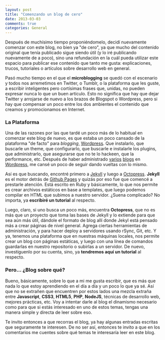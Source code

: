 ```yaml
---
layout: post
title: "Comenzando un blog de cero"
date: 2013-03-03
comments: true
categories: General
---
```

Después de muchísimo tiempo proponiéndomelo, decidí nuevamente comenzar con este blog, no bien ya "de cero", ya que mucho del contenido original que tenía publicado sigue siendo útil (y lo iré publicando nuevamente de a poco), sino una refundación en la cuál pueda utilizar este espacio para publicar ese contenido que tanto me gusta: explicaciones, trucos, tutoriales o artículos sobre desarrollo web en general. <!--more-->

Pasó mucho tiempo en el que el **microblogging** se quedó con el escenario y todos nos arremetimos en Twitter, o Tumblr, o la plataforma que les guste, a escribir inteligentes pero cortísimas frases que, unidas, no pueden expresar nunca lo que un buen artículo. Esto no significa que hay que dejar Twitter y arrojarse de nuevo a los brazos de Blogspot o Wordpress, pero si hay que compensar un poco entre los dos ambientes el contenido que creamos y promocionamos en Internet.

### La Plataforma

Una de las razones por las que tardé un poco más de lo habitual en comenzar este blog de nuevo, es que estaba un poco cansado de la plataforma "de facto" para *blogging*, [Wordpress][WP]. Que instalarlo, que buscarle un theme, que configurarlo, que buscarle e instalarle los plugins, que administrarlo, que asegurarse que no te lo hackeen, que la performance, etc. Después de haber administrado [varios][RD] [blogs][CO] en [Wordpress][PF], me cansé un poco de seguir dando vueltas con lo mismo. 

Así es que buscando, encontré primero a [Jekyll][jekyll] y luego a [Octopress][octopress]. **Jekyll** es el motor detrás de [Github Pages][GP] y quizás por eso fue que comencé a prestarle atención. Está escrito en Ruby y básicamente, lo que nos permite es crear archivos estáticos en base a templates, que luego podemos compilar en HTML que subimos a nuestro servidor. ¿Suena complicado? No importa, ya **escribiré un tutorial** al respecto.

Luego, claro, si uno busca un poco más, encuentra **Octopress**, que no es más que un proyecto que toma las bases de Jekyll y lo extiende para que sea aún más útil, dándole el formato de blog allí donde Jekyl está pensado más a crear páginas de nivel general. Agrega ciertas herramientas de administración, y para hacer deploy a servidores usando rSync, Git, etc. Y ya, tenemos una plataforma que en nuestras máquinas locales, nos permite crear un blog con páginas estáticas, y luego con una línea de comandos guardarlas en nuestro repositorio o subirlas a un servidor. De nuevo, investíguenlo por su cuenta, sino, ya **tendremos aquí un tutorial** al respecto. 

### Pero... ¿Blog sobre qué?

Bueno, básicamente, sobre lo que a mi me gusta escribir, que es más que nada lo que estoy aprendiendo en el día a día y un poco lo que ya sé. Así que no se extrañen que encuentren por estos lados una mezcla extraña entre **Javascript**, **CSS3**, **HTML5**, **PHP**, **NodeJS**, técnicas de desarrollo web, mejores prácticas, etc. Voy a intentar darle al blog el dinamismo necesario como para que si estás interesado en uno de estos temas, tengas una manera simple y directa de leer sobre eso.

Te invito entonces a que recorras el blog, ya hay algunas entradas escritas que seguramente te interesen. De no ser así, entonces te invito a que en los comentarios me cuentes sobre qué temas te interesaría leer en este blog.


[GP]: http://pages.github.com
[WP]: http://www.wordpress.org
[RD]: http://www.ruidodigital.com
[CO]: http://www.cociname.com.ar
[PF]: http://www.photoshopfans.com
[jekyll]: http://jekyllrb.com/
[octopress]: http://octopress.org/